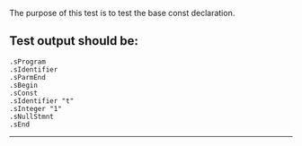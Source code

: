 The purpose of this test is to test the base const declaration.

Test output should be:
--------------------------
```
.sProgram
.sIdentifier
.sParmEnd
.sBegin
.sConst
.sIdentifier "t"
.sInteger "1"
.sNullStmnt
.sEnd

```
--------------------------







